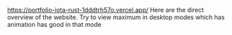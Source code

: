 https://portfolio-iota-rust-1dddtrh57o.vercel.app/
Here  are the direct overview of the website.
Try to view maximum in desktop modes which has animation has good in that mode